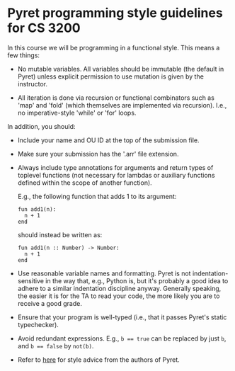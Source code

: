 # Pyret programming style guidelines for CS 3200

In this course we will be programming in a functional style. This
means a few things:

* No mutable variables. All variables should be immutable (the default
  in Pyret) unless explicit permission to use mutation is given by the
  instructor.

* All iteration is done via recursion or functional combinators such
  as 'map' and 'fold' (which themselves are implemented via
  recursion). I.e., no imperative-style 'while' or 'for' loops.

In addition, you should:

* Include your name and OU ID at the top of the submission file.

* Make sure your submission has the '.arr' file extension.

* Always include type annotations for arguments and return types of
  toplevel functions (not necessary for lambdas or auxiliary functions
  defined within the scope of another function).
  
  E.g., the following function that adds 1 to its argument:

  ```
  fun add1(n):
    n + 1
  end
  ```

  should instead be written as:

  ```
  fun add1(n :: Number) -> Number:
    n + 1
  end
  ```

* Use reasonable variable names and formatting. Pyret is not
  indentation-sensitive in the way that, e.g., Python is, but it's
  probably a good idea to adhere to a similar indentation discipline
  anyway. Generally speaking, the easier it is for the TA to read your
  code, the more likely you are to receive a good grade.

* Ensure that your program is well-typed (i.e., that it passes Pyret's
  static typechecker).

* Avoid redundant expressions. E.g., `b == true` can be replaced by
  just `b`, and `b == false` by `not(b)`.

* Refer to
  [here](https://www.pyret.org/docs/latest/Pyret_Style_Guide.html) for
  style advice from the authors of Pyret.